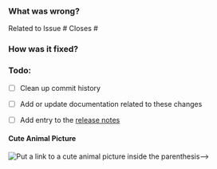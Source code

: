 ### What was wrong?

Related to Issue #
Closes #

### How was it fixed?

### Todo:
- [ ] Clean up commit history

- [ ] Add or update documentation related to these changes

- [ ] Add entry to the [release notes](https://github.com/ethereum/<REPO_NAME>/blob/master/newsfragments/README.md)

#### Cute Animal Picture

![Put a link to a cute animal picture inside the parenthesis-->]()